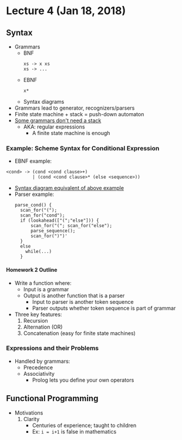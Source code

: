 # Lecture 4 (Jan 18, 2018)
## Syntax
* Grammars
  * BNF
    ```
    xs -> x xs
    xs -> ...
    ```
  * EBNF
    ```
    x*
    ```
  * Syntax diagrams
* Grammars lead to generator, recognizers/parsers
* Finite state machine + stack = push-down automaton
* [Some grammars don't need a stack](Images/stacklessGrammar.jpg)
  * AKA: regular expressions
    * A finite state machine is enough
### Example: Scheme Syntax for Conditional Expression
* EBNF example:
```
<cond> -> (cond <cond clause>+)
          | (cond <cond clause>* (else <sequence>))
```
* [Syntax diagram equivalent of above example](Images/syntaxDiagram.jpg)
* Parser example:
  ```
  parse_cond() {
    scan_for("(");
    scan_for("cond");
    if (lookahead(["(";"else"])) {
        scan_for("("; scan_for("else");
        parse_sequence();
        scan_for(")")'
    }
    else
      while(...)
    }
  ```
#### Homework 2 Outline
* Write a function where:
  * Input is a grammar
  * Output is another function that is a parser
    * Input to parser is another token sequence
    * Parser outputs whether token sequence is part of grammar
* Three key features:
  1. Recursion
  2. Alternation (OR)
  3. Concatenation (easy for finite state machines)
### Expressions and their Problems
* Handled by grammars:
  * Precedence
  * Associativity
    * Prolog lets you define your own operators
## Functional Programming
* Motivations
  1. Clarity
     * Centuries of experience; taught to children
     * Ex: `i = i+1` is false in mathematics
